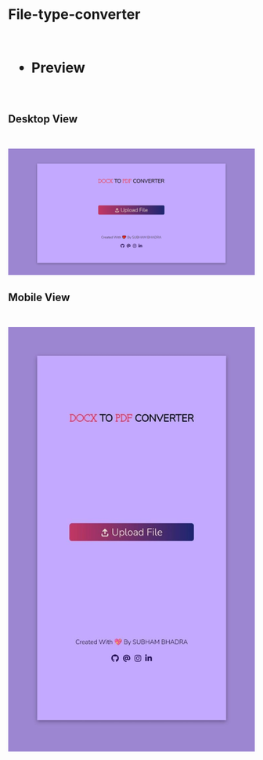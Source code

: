 # File-type-converter

<br>

<h1>
  
- Preview

</h1>
  

  
<br>

## Desktop View

<br>

![App Screenshot](https://github.com/subham-04/File-type-converter/blob/main/desktop_v.png)

## Mobile View

<br>

![App Screenshot](https://github.com/subham-04/File-type-converter/blob/main/mobile_v.jpeg)

<br>

